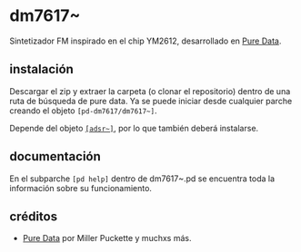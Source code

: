 # dm7617~
Sintetizador FM inspirado en el chip YM2612, desarrollado en [Pure Data](https://github.com/pure-data/pure-data).


## instalación
Descargar el zip y extraer la carpeta (o clonar el repositorio) dentro de una ruta de búsqueda de pure data. Ya se puede iniciar desde cualquier parche creando el objeto `[pd-dm7617/dm7617~]`.  
  
Depende del objeto [`[adsr~]`](https://github.com/teaecetyrannis/pd-adsr), por lo que también deberá instalarse.


## documentación
En el subparche `[pd help]` dentro de dm7617~.pd se encuentra toda la información sobre su funcionamiento.
	

## créditos
- [Pure Data](https://github.com/pure-data/pure-data) por Miller Puckette y muchxs más.

